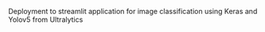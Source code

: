 Deployment to streamlit application for image classification using Keras and Yolov5 from Ultralytics
